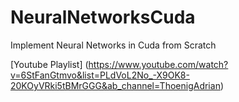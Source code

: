 # NeuralNetworksCuda

Implement Neural Networks in Cuda from Scratch

[Youtube Playlist]
(https://www.youtube.com/watch?v=6StFanGtmvo&list=PLdVoL2No_-X9OK8-20KOyVRki5tBMrGGG&ab_channel=ThoenigAdrian)

